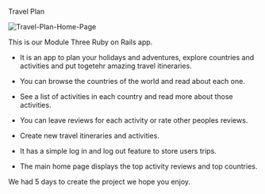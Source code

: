 Travel Plan

![Travel-Plan-Home-Page]("https://imgur.com/GBF0GK0")

This is our Module Three Ruby on Rails app.

* It is an app to plan your holidays and adventures, explore countries and activities and put togetehr amazing travel itineraries. 

* You can browse the countries of the world and read about each one.

* See a list of activities in each country and read more about those activities.

* You can leave reviews for each activity or rate other peoples reviews.

* Create new travel itineraries and activities.

* It has a simple log in and log out feature to store users trips.

* The main home page displays the top activity reviews and top countries.

We had 5 days to create the project we hope you enjoy.

